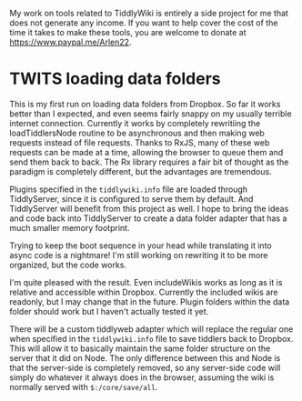 My work on tools related to TiddlyWiki is entirely a side project for me that does not generate any income. If you want to help cover the cost of the time it takes to make these tools, you are welcome to donate at https://www.paypal.me/Arlen22. 

# TWITS loading data folders

This is my first run on loading data folders from Dropbox. So far it works better than I expected, and even seems fairly snappy on my usually terrible internet connection. Currently it works by completely rewritiing the loadTiddlersNode routine to be asynchronous and then making web requests instead of file requests. Thanks to RxJS, many of these web requests can be made at a time, allowing the browser to queue them and send them back to back. The Rx library requires a fair bit of thought as the paradigm is completely different, but the advantages are tremendous. 

Plugins specified in the `tiddlywiki.info` file are loaded through TiddlyServer, since it is configured to serve them by default. And TiddlyServer will benefit from this project as well. I hope to bring the ideas and code back into TiddlyServer to create a data folder adapter that has a much smaller memory footprint. 

Trying to keep the boot sequence in your head while translating it into async code is a nightmare! I'm still working on rewriting it to be more organized, but the code works. 

I'm quite pleased with the result. Even includeWikis works as long as it is relative and accessible within Dropbox. Currently the included wikis are readonly, but I may change that in the future. Plugin folders within the data folder should work but I haven't actually tested it yet. 

There will be a custom tiddlyweb adapter which will replace the regular one when specified in the `tiddlywiki.info` file to save tiddlers back to Dropbox. This will allow it to basically maintain the same folder structure on the server that it did on Node. The only difference between this and Node is that the server-side is completely removed, so any server-side code will simply do whatever it always does in the browser, assuming the wiki is normally served with `$:/core/save/all`.